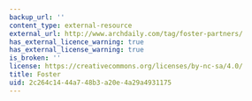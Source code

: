```yaml
---
backup_url: ''
content_type: external-resource
external_url: http://www.archdaily.com/tag/foster-partners/
has_external_licence_warning: true
has_external_license_warning: true
is_broken: ''
license: https://creativecommons.org/licenses/by-nc-sa/4.0/
title: Foster
uid: 2c264c14-44a7-48b3-a20e-4a29a4931175
---
```

